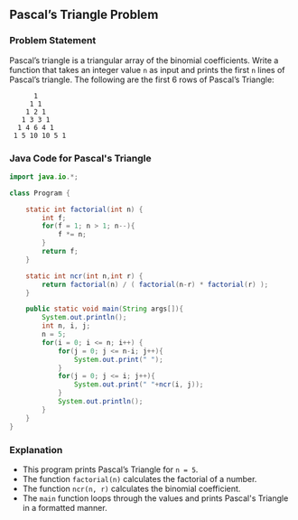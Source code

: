 ## Pascal’s Triangle Problem

### Problem Statement
Pascal’s triangle is a triangular array of the binomial coefficients. Write a function that takes an integer value `n`
as input and prints the first `n` lines of Pascal’s triangle. The following are the first 6 rows of Pascal’s Triangle:

```
      1
     1 1
    1 2 1
   1 3 3 1
  1 4 6 4 1
 1 5 10 10 5 1
```

### Java Code for Pascal's Triangle

```java
import java.io.*;

class Program {

    static int factorial(int n) {
        int f;
        for(f = 1; n > 1; n--){
            f *= n;
        }
        return f;
    }

    static int ncr(int n,int r) {
        return factorial(n) / ( factorial(n-r) * factorial(r) );
    }

    public static void main(String args[]){
        System.out.println();
        int n, i, j;
        n = 5;
        for(i = 0; i <= n; i++) {
            for(j = 0; j <= n-i; j++){
                System.out.print(" ");
            }
            for(j = 0; j <= i; j++){
                System.out.print(" "+ncr(i, j));
            }
            System.out.println();
        }
    }
}
```

### Explanation
- This program prints Pascal’s Triangle for `n = 5`.
- The function `factorial(n)` calculates the factorial of a number.
- The function `ncr(n, r)` calculates the binomial coefficient.
- The `main` function loops through the values and prints Pascal's Triangle in a formatted manner.

